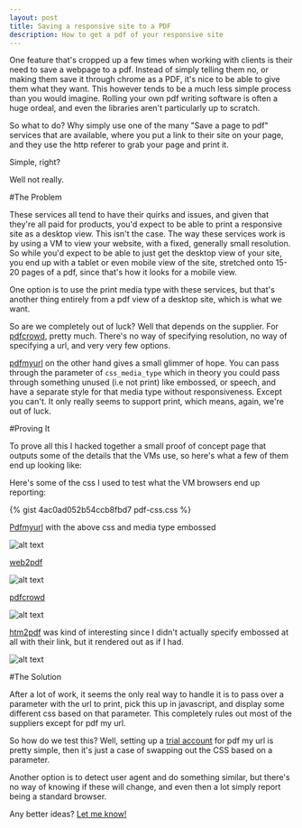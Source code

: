 ```yaml
---
layout: post
title: Saving a responsive site to a PDF
description: How to get a pdf of your responsive site
---
```


One feature that's cropped up a few times when working with clients is their need to save a webpage to a pdf. Instead of simply telling them no, or making them save it through chrome as a PDF, it's nice to be able to give them what they want. This however tends to be a much less simple process than you would imagine. Rolling your own pdf writing software is often a huge ordeal, and even the libraries aren't particularly up to scratch.

So what to do? Why simply use one of the many "Save a page to pdf" services that are available, where you put a link to their site on your page, and they use the http referer to grab your page and print it.

Simple, right?

Well not really.

#The Problem

These services all tend to have their quirks and issues, and given that they're all paid for products, you'd expect to be able to print a responsive site as a desktop view. This isn't the case. The way these services work is by using a VM to view your website, with a fixed, generally small resolution. So while you'd expect to be able to just get the desktop view of your site, you end up with a tablet or even mobile view of the site, stretched onto 15-20 pages of a pdf, since that's how it looks for a mobile view.

One option is to use the print media type with these services, but that's another thing entirely from a pdf view of a desktop site, which is what we want.

So are we completely out of luck? Well that depends on the supplier. For [pdfcrowd](http://pdfcrowd.com), pretty much. There's no way of specifying resolution, no way of specifying a url, and very very few options.

[pdfmyurl](http://pdfmyurl.com) on the other hand gives a small glimmer of hope. You can pass through the parameter of `css_media_type` which in theory you could pass through something unused (i.e not print) like embossed, or speech, and have a separate style for that media type without responsiveness. Except you can't. It only really seems to support print, which means, again, we're out of luck.

#Proving It

To prove all this I hacked together a small proof of concept page that outputs some of the details that the VMs use, so here's what a few of them end up looking like:

Here's some of the css I used to test what the VM browsers end up reporting:

{% gist 4ac0ad052b54ccb8fbd7 pdf-css.css %}

[Pdfmyurl](http://pdfmyurl.com) with the above css and media type embossed

![alt text](http://blog.jordanrobinson.co.uk/public/images/pdfOne.jpg "pdfmyurl")

[web2pdf](http://web2pdfconvert.com)

![alt text](http://blog.jordanrobinson.co.uk/public/images/pdfTwo.jpg "")

[pdfcrowd](http://pdfcrowd.com)

![alt text](http://blog.jordanrobinson.co.uk/public/images/pdfThree.jpg "")

[htm2pdf]() was kind of interesting since I didn't actually specify embossed at all with their link, but it rendered out as if I had.

![alt text](http://blog.jordanrobinson.co.uk/public/images/pdfFour.jpg "")

#The Solution

After a lot of work, it seems the only real way to handle it is to pass over a parameter with the url to print, pick this up in javascript, and display some different css based on that parameter. This completely rules out most of the suppliers except for pdf my url.

So how do we test this? Well, setting up a [trial account](http://pdfmyurl.com/request-trial) for pdf my url is pretty simple, then it's just a case of swapping out the CSS based on a parameter.

Another option is to detect user agent and do something similar, but there's no way of knowing if these will change, and even then a lot simply report being a standard browser.

Any better ideas? [Let me know!](http://jordanrobinson.co.uk)
